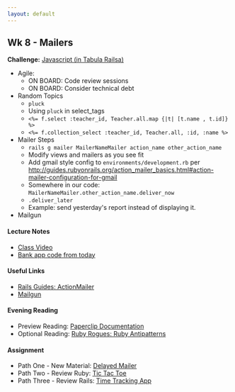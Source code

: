 ```yaml
---
layout: default
---
```


## Wk 8 - Mailers

**Challenge:** [Javascript (in Tabula Railsa)](https://github.com/masonfmatthews/rails_assignments/blob/master/challenges/rails_javascript.md)

* Agile:
  * ON BOARD: Code review sessions
  * ON BOARD: Consider technical debt
* Random Topics
  * `pluck`
  * Using `pluck` in select_tags
  * `<%= f.select :teacher_id, Teacher.all.map {|t| [t.name , t.id]} %>`
  * `<%= f.collection_select :teacher_id, Teacher.all, :id, :name %>`
* Mailer Steps
  * `rails g mailer MailerNameMailer action_name other_action_name`
  * Modify views and mailers as you see fit
  * Add gmail style config to `environments/development.rb` per http://guides.rubyonrails.org/action_mailer_basics.html#action-mailer-configuration-for-gmail
  * Somewhere in our code: `MailerNameMailer.other_action_name.deliver_now`
  * `.deliver_later`
  * Example: send yesterday's report instead of displaying it.
* Mailgun

#### Lecture Notes

* [Class Video]()
* [Bank app code from today](https://github.com/tiyd-rails-2016-01/bank_example)

#### Useful Links

* [Rails Guides: ActionMailer](http://guides.rubyonrails.org/action_mailer_basics.html)
* [Mailgun](http://www.mailgun.com/)

#### Evening Reading

* Preview Reading: [Paperclip Documentation](https://github.com/thoughtbot/paperclip)
* Optional Reading: [Ruby Rogues: Ruby Antipatterns](http://devchat.tv/ruby-rogues/032-rr-ruby-antipatterns)

#### Assignment

* Path One - New Material: [Delayed Mailer](https://github.com/tiyd-rails-2016-01/delayed_mailer)
* Path Two - Review Ruby: [Tic Tac Toe](https://github.com/tiyd-rails-2016-01/overview_tic_tac_toe)
* Path Three - Review Rails: [Time Tracking App](https://github.com/tiyd-rails-2016-01/overview_time_tracking_app)

